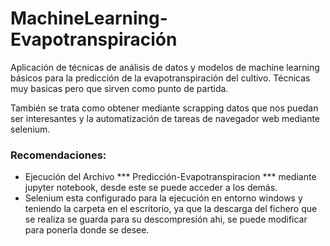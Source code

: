 # MachineLearning-Evapotranspiración
Aplicación de técnicas de análisis de datos y modelos de machine learning básicos para la predicción de la evapotranspiración del cultivo. Técnicas muy basicas pero que sirven como punto de partida.

También se trata como obtener mediante scrapping datos que nos puedan ser interesantes y la automatización de tareas de navegador web mediante selenium.

### Recomendaciones:
  - Ejecución del Archivo *** Predicción-Evapotranspiracion *** mediante jupyter notebook, desde este se puede acceder a los demás.
  - Selenium esta configurado para la ejecución en entorno windows y teniendo la carpeta en el escritorio, ya que la descarga del fichero que se realiza se guarda para su descompresión ahi, se puede modificar para ponerla donde se desee.
  
   

